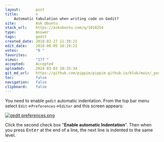 ```yaml
---
layout:       post
title:        >
    Automatic tabulation when writing code on Gedit?
site:         Ask Ubuntu
stack_url:    https://askubuntu.com/q/1010254
type:         Answer
tags:         gedit
created_date: 2018-02-27 11:39:21
edit_date:    2018-08-05 18:19:21
votes:        "0 "
favorites:    
views:        "177 "
accepted:     Accepted
uploaded:     2024-03-03 10:35:34
git_md_url:   https://github.com/pippim/pippim.github.io/blob/main/_posts/2018/2018-02-27-Automatic-tabulation-when-writing-code-on-Gedit_.md
toc:          false
navigation:   false
clipboard:    false
---
```


You need to enable `gedit` automatic indentation. From the top bar menu select `Edit`->`Preferences`->`Editor` and this screen appears:

[![gedit preferences.png][1]][1]

Click the second check box "**Enable automatic Indentation**". Then when you press <kbd>Enter</kbd> at the end of a line, the next line is indented to the same level.

  [1]: https://i.stack.imgur.com/Ny6kr.png
